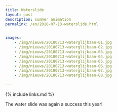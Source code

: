 ```yaml
---
title: Waterslide
layout: post
description: summer animation
permalink: /en/2018-07-13-waterslide.html

    
images: 
    - /img/nieuws/20180713-waterglijbaan-01.jpg
    - /img/nieuws/20180713-waterglijbaan-02.jpg
    - /img/nieuws/20180713-waterglijbaan-03.jpg
    - /img/nieuws/20180713-waterglijbaan-04.jpg
    - /img/nieuws/20180713-waterglijbaan-05.jpg
    - /img/nieuws/20180713-waterglijbaan-06.jpg
    - /img/nieuws/20180713-waterglijbaan-07.jpg
    - /img/nieuws/20180713-waterglijbaan-08.jpg
    
---
```


{% include links.md %}

The water slide was again a success this year!

